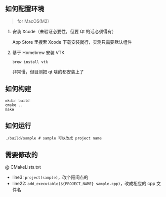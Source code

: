 ## 如何配置环境
> for MacOS(M2)

1. 安装 Xcode（未验证必要性，但要 Qt 的话必须得有）

    App Store 里搜索 Xcode 下载安装就行，实测只需要默认组件

2. 基于 Homebrew 安装 VTK

    ```shell
    brew install vtk
    ```

    非常慢，但目测把 qt 啥的都安装上了

## 如何构建

```shell
mkdir build
cmake ..
make
```

## 如何运行

```shell
./build/sample # sample 可以改成 project name
```

## 需要修改的


@ CMakeLists.txt

- line3: `project(sample)`，改个阳间点的
- line22: `add_executable(${PROJECT_NAME} sample.cpp)`，改成相应的 cpp 文件名
